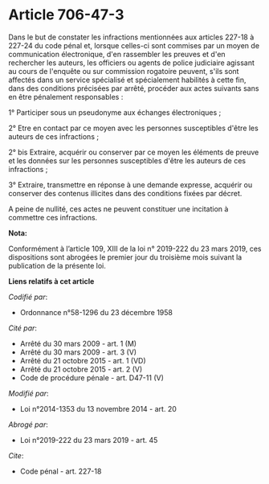 # Article 706-47-3

Dans le but de constater les infractions mentionnées aux articles 227-18 à 227-24 du code pénal et, lorsque celles-ci sont
commises par un moyen de communication électronique, d'en rassembler les preuves et d'en rechercher les auteurs, les
officiers ou agents de police judiciaire agissant au cours de l'enquête ou sur commission rogatoire peuvent, s'ils sont
affectés dans un service spécialisé et spécialement habilités à cette fin, dans des conditions précisées par arrêté, procéder
aux actes suivants sans en être pénalement responsables : 

1° Participer sous un pseudonyme aux échanges électroniques ; 

2° Etre en contact par ce moyen avec les personnes susceptibles d'être les auteurs de ces infractions ; 

2° bis Extraire, acquérir ou conserver par ce moyen les éléments de preuve et les données sur les personnes susceptibles
d'être les auteurs de ces infractions ; 

3° Extraire, transmettre en réponse à une demande expresse, acquérir ou conserver des contenus illicites dans des conditions
fixées par décret. 

A peine de nullité, ces actes ne peuvent constituer une incitation à commettre ces infractions.

**Nota:**

Conformément à l’article 109, XIII de la loi n° 2019-222 du 23 mars 2019, ces dispositions sont abrogées le premier jour du
troisième mois suivant la publication de la présente loi.

**Liens relatifs à cet article**

_Codifié par_:

  - Ordonnance n°58-1296 du 23 décembre 1958

_Cité par_:

  - Arrêté du 30 mars 2009 - art. 1 (M)
  - Arrêté du 30 mars 2009 - art. 3 (V)
  - Arrêté du 21 octobre 2015 - art. 1 (VD)
  - Arrêté du 21 octobre 2015 - art. 2 (V)
  - Code de procédure pénale - art. D47-11 (V)

_Modifié par_:

  - Loi n°2014-1353 du 13 novembre 2014 - art. 20

_Abrogé par_:

  - Loi n°2019-222 du 23 mars 2019 - art. 45

_Cite_:

  - Code pénal - art. 227-18
